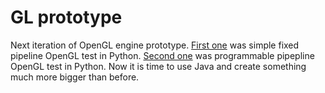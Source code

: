 # GL prototype
Next iteration of OpenGL engine prototype.
[First one](https://github.com/dvoraka/pygl-test) was simple fixed pipeline OpenGL test in Python.
[Second one](https://github.com/dvoraka/pygl-prototype) was programmable pipepline OpenGL test in Python.
Now it is time to use Java and create something much more bigger than before.
